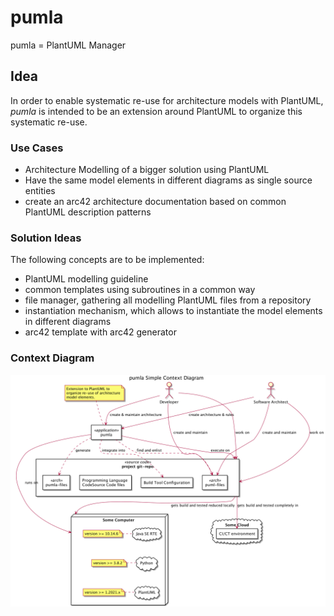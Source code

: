 # pumla
pumla = PlantUML Manager

## Idea
In order to enable systematic re-use for architecture models with PlantUML, 
*pumla* is intended to be an extension around PlantUML to organize this systematic re-use.

### Use Cases
- Architecture Modelling of a bigger solution using PlantUML
- Have the same model elements in different diagrams as single source entities
- create an arc42 architecture documentation based on common PlantUML description patterns

### Solution Ideas
The following concepts are to be implemented:
- PlantUML modelling guideline
- common templates using subroutines in a common way
- file manager, gathering all modelling PlantUML files from a repository
- instantiation mechanism, which allows to instantiate the model elements in different diagrams
- arc42 template with arc42 generator

### Context Diagram
![](./arch/01_context/pumla_context.png)

